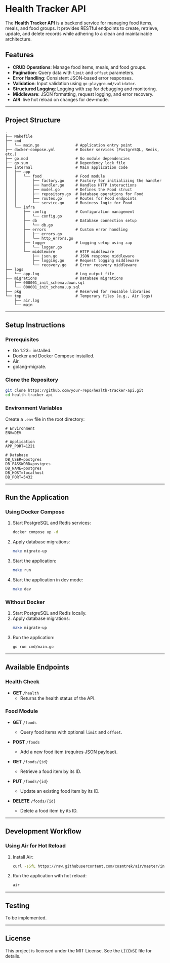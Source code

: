 
# Health Tracker API

The **Health Tracker API** is a backend service for managing food items, meals, and food groups. It provides RESTful endpoints to create, retrieve, update, and delete records while adhering to a clean and maintainable architecture.

## Features

- **CRUD Operations**: Manage food items, meals, and food groups.
- **Pagination**: Query data with `limit` and `offset` parameters.
- **Error Handling**: Consistent JSON-based error responses.
- **Validation**: Input validation using `go-playground/validator`.
- **Structured Logging**: Logging with `zap` for debugging and monitoring.
- **Middleware**: JSON formatting, request logging, and error recovery.
- **AIR**: live hot reload on changes for dev-mode.

---

## Project Structure

```plaintext
.
├── Makefile
├── cmd
│   └── main.go                # Application entry point
├── docker-compose.yml         # Docker services (PostgreSQL, Redis, etc.)
├── go.mod                     # Go module dependencies
├── go.sum                     # Dependency lock file
├── internal                   # Main application code
│   ├── app
│   │   └── food               # Food module
│   │       ├── factory.go     # Factory for initializing the handler
│   │       ├── handler.go     # Handles HTTP interactions
│   │       ├── model.go       # Defines the Food struct
│   │       ├── repository.go  # Database operations for Food
│   │       ├── routes.go      # Routes for Food endpoints
│   │       └── service.go     # Business logic for Food
│   └── infra
│       ├── config             # Configuration management
│       │   └── config.go
│       ├── db                 # Database connection setup
│       │   └── db.go
│       ├── errors             # Custom error handling
│       │   ├── errors.go
│       │   └── http_errors.go
│       ├── logger             # Logging setup using zap
│       │   └── logger.go
│       └── middleware         # HTTP middleware
│           ├── json.go        # JSON response middleware
│           ├── logging.go     # Request logging middleware
│           └── recovery.go    # Error recovery middleware
├── logs
│   └── app.log                # Log output file
├── migrations                 # Database migrations
│   ├── 000001_init_schema.down.sql
│   └── 000001_init_schema.up.sql
├── pkg                        # Reserved for reusable libraries
└── tmp                        # Temporary files (e.g., Air logs)
    ├── air.log
    └── main
```

---

## Setup Instructions

### Prerequisites

- Go 1.23+ installed.
- Docker and Docker Compose installed.
- Air.
- golang-migrate.

### Clone the Repository

```bash
git clone https://github.com/your-repo/health-tracker-api.git
cd health-tracker-api
```

### Environment Variables

Create a `.env` file in the root directory:

```dotenv
# Environment
ENV=DEV

# Application
APP_PORT=1221

# Database
DB_USER=postgres
DB_PASSWORD=postgres
DB_NAME=postgres
DB_HOST=localhost
DB_PORT=5432
```

---

## Run the Application

### Using Docker Compose

1. Start PostgreSQL and Redis services:
   ```bash
   docker compose up -d
   ```

2. Apply database migrations:
   ```bash
   make migrate-up
   ```

3. Start the application:
   ```bash
   make run
   ```
4. Start the application in dev mode:
   ```bash
   make dev
   ```

### Without Docker

1. Start PostgreSQL and Redis locally.
2. Apply database migrations:
   ```bash
   make migrate-up
   ```
3. Run the application:
   ```bash
   go run cmd/main.go
   ```

---

## Available Endpoints

### Health Check

- **GET** `/health`
  - Returns the health status of the API.

### Food Module

- **GET** `/foods`  
  - Query food items with optional `limit` and `offset`.

- **POST** `/foods`  
  - Add a new food item (requires JSON payload).

- **GET** `/foods/{id}`  
  - Retrieve a food item by its ID.

- **PUT** `/foods/{id}`  
  - Update an existing food item by its ID.

- **DELETE** `/foods/{id}`  
  - Delete a food item by its ID.

---

## Development Workflow

### Using Air for Hot Reload

1. Install Air:
   ```bash
   curl -sSfL https://raw.githubusercontent.com/cosmtrek/air/master/install.sh | sh -s
   ```

2. Run the application with hot reload:
   ```bash
   air
   ```

---

## Testing

To be implemented.

---

## License

This project is licensed under the MIT License. See the `LICENSE` file for details.
